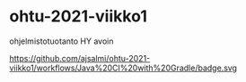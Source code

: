 # ohtu-2021-viikko1
ohjelmistotuotanto HY avoin

https://github.com/ajsalmi/ohtu-2021-viikko1/workflows/Java%20CI%20with%20Gradle/badge.svg
